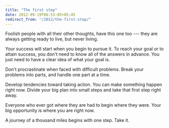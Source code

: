 ```yaml
---
title: "The first step"
date: 2012-09-19T06:53:05+05:45
redirect_from: "/2012/the-first-step/"
---
```


Foolish people with all their other thoughts, have this one too --- they are always getting ready to live, but never living.

Your success will start when you begin to pursue it. To reach your goal or to attain success, you don't need to know all of the answers in advance. You just need to have a clear idea of what your goal is.

Don't procrastinate when faced with difficult problems. Break your problems into parts, and handle one part at a time.

Develop tendencies toward taking action. You can make something happen right now. Divide your big plan into small steps and take that first step right away.

Everyone who ever got where they are had to begin where they were. Your big opportunity is where you are right now.

A journey of a thousand miles begins with one step. Take it.
